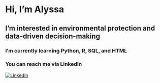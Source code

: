 # Hi, I’m Alyssa
## I’m interested in environmental protection and data-driven decision-making
### I’m currently learning Python, R, SQL, and HTML
### You can reach me via LinkedIn

[![LinkedIn](https://img.shields.io/badge/LinkedIn-AlyssaWard-green)](https://www.linkedin.com/in/alyssa-ward-a70882169)

